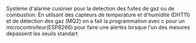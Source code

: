 Système d'alarme cuisinier pour la detection des fuites de gaz ou de combustion:
En utilsant des capteurs de temperature et d'humidité (DHT11) et de détection des gaz (MQ2)
on a fait la programmation avec c pour un microcontrolleur(ESP8266) pour faire une alertes lorsque l'un des mesures depassent les seuils standart
